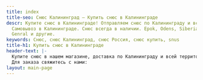 ```yaml
---
title: index
title-seo: Снюс Калининград – Купить снюс в Калининграде
descr: Купите снюс в Калининграде! Отправляем снюс по Калининграду и всей России.
  Самовывоз в Калининграде. Снюс всегда в наличии. Epok, Odens, Siberia, Thunder,
  Genral и другиe.
keywords: Снюс, снюс Калининград, снюс Россия, снюс купить, snus
title-h1: Купить снюс в Калининграде
header-text: |-
  Купите снюс в нашем магазине, доставка по Калининграду и всей территории России. Есть самовывоз.<br>
  Для заказа свяжитесь с нами:
layout: main-page
---
```


